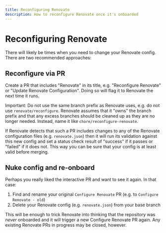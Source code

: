 ```yaml
---
title: Reconfiguring Renovate
description: How to reconfigure Renovate once it's onboarded
---
```


# Reconfiguring Renovate

There will likely be times when you need to change your Renovate config. There are two recommended approaches:

## Reconfigure via PR

Create a PR that includes "Renovate" in its title, e.g. "Reconfigure Renovate" or "Update Renovate Configuration". Doing so will flag it to Renovate the next time it runs.

Important: Do not use the same branch prefix as Renovate uses, e.g. do not use `renovate/reconfigure`. Renovate assumes that it "owns" the branch prefix and that any excess branches should be cleaned up as they are no longer needed. Instead, name it like `chore/reconfigure-renovate`.

If Renovate detects that such a PR includes changes to any of the Renovate configuration files (e.g. `renovate.json`) then it will run its validation against this new config and set a status check result of "success" if it passes or "failed" if it does not. This way you can be sure that your config is at least valid before merging.

## Nuke config and re-onboard

Perhaps you really liked the interactive PR and want to see it again. In that case:

1.  Find and rename your original `Configure Renovate` PR (e.g. to `Configure Renovate - old`)
2.  Delete your Renovate config (e.g. `renovate.json`) from your base branch

This will be enough to trick Renovate into thinking that the repository was _never_ onboarded and it will trigger a new Configure Renovate PR again. Any existing Renovate PRs in progress may be closed, however.
